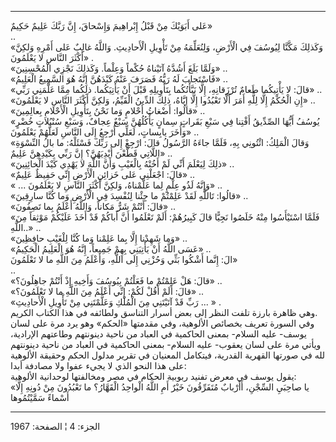 ------------------------------------------------------------------------

عَلى أَبَوَيْكَ مِنْ قَبْلُ إِبْراهِيمَ وَإِسْحاقَ، إِنَّ رَبَّكَ عَلِيمٌ حَكِيمٌ»  
..  
«وَكَذلِكَ مَكَّنَّا لِيُوسُفَ فِي الْأَرْضِ، وَلِنُعَلِّمَهُ مِنْ تَأْوِيلِ الْأَحادِيثِ. وَاللَّهُ غالِبٌ عَلى
أَمْرِهِ وَلكِنَّ أَكْثَرَ النَّاسِ لا يَعْلَمُونَ» .  
«وَلَمَّا بَلَغَ أَشُدَّهُ آتَيْناهُ حُكْماً وَعِلْماً. وَكَذلِكَ نَجْزِي الْمُحْسِنِينَ» ..  
«فَاسْتَجابَ لَهُ رَبُّهُ فَصَرَفَ عَنْهُ كَيْدَهُنَّ إِنَّهُ هُوَ السَّمِيعُ الْعَلِيمُ» ..  
«قالَ: لا يَأْتِيكُما طَعامٌ تُرْزَقانِهِ، إِلَّا نَبَّأْتُكُما بِتَأْوِيلِهِ قَبْلَ أَنْ يَأْتِيَكُما. ذلِكُما
مِمَّا عَلَّمَنِي رَبِّي» ..  
«إِنِ الْحُكْمُ إِلَّا لِلَّهِ أَمَرَ أَلَّا تَعْبُدُوا إِلَّا إِيَّاهُ، ذلِكَ الدِّينُ الْقَيِّمُ، وَلكِنَّ أَكْثَرَ
النَّاسِ لا يَعْلَمُونَ» ..  
«قالُوا: أَضْغاثُ أَحْلامٍ وَما نَحْنُ بِتَأْوِيلِ الْأَحْلامِ بِعالِمِينَ» ..  
«يُوسُفُ أَيُّهَا الصِّدِّيقُ أَفْتِنا فِي سَبْعِ بَقَراتٍ سِمانٍ يَأْكُلُهُنَّ سَبْعٌ عِجافٌ، وَسَبْعِ سُنْبُلاتٍ
خُضْرٍ وَأُخَرَ يابِساتٍ، لَعَلِّي أَرْجِعُ إِلَى النَّاسِ لَعَلَّهُمْ يَعْلَمُونَ» ..  
«وَقالَ الْمَلِكُ: ائْتُونِي بِهِ، فَلَمَّا جاءَهُ الرَّسُولُ قالَ: ارْجِعْ إِلى رَبِّكَ فَسْئَلْهُ: ما بالُ
النِّسْوَةِ اللَّاتِي قَطَّعْنَ أَيْدِيَهُنَّ؟ إِنَّ رَبِّي بِكَيْدِهِنَّ عَلِيمٌ» ..  
«ذلِكَ لِيَعْلَمَ أَنِّي لَمْ أَخُنْهُ بِالْغَيْبِ وَأَنَّ اللَّهَ لا يَهْدِي كَيْدَ الْخائِنِينَ» ..  
«قالَ: اجْعَلْنِي عَلى خَزائِنِ الْأَرْضِ إِنِّي حَفِيظٌ عَلِيمٌ» ..  
« ... وَإِنَّهُ لَذُو عِلْمٍ لِما عَلَّمْناهُ، وَلكِنَّ أَكْثَرَ النَّاسِ لا يَعْلَمُونَ» ..  
«قالُوا: تَاللَّهِ لَقَدْ عَلِمْتُمْ ما جِئْنا لِنُفْسِدَ فِي الْأَرْضِ وَما كُنَّا سارِقِينَ» ..  
«قالَ: أَنْتُمْ شَرٌّ مَكاناً، وَاللَّهُ أَعْلَمُ بِما تَصِفُونَ» ..  
«فَلَمَّا اسْتَيْأَسُوا مِنْهُ خَلَصُوا نَجِيًّا قالَ كَبِيرُهُمْ: أَلَمْ تَعْلَمُوا أَنَّ أَباكُمْ قَدْ أَخَذَ
عَلَيْكُمْ مَوْثِقاً مِنَ اللَّهِ..» ..  
«وَما شَهِدْنا إِلَّا بِما عَلِمْنا وَما كُنَّا لِلْغَيْبِ حافِظِينَ» ..  
«عَسَى اللَّهُ أَنْ يَأْتِيَنِي بِهِمْ جَمِيعاً، إِنَّهُ هُوَ الْعَلِيمُ الْحَكِيمُ» ..  
الَ: إِنَّما أَشْكُوا بَثِّي وَحُزْنِي إِلَى اللَّهِ، وَأَعْلَمُ مِنَ اللَّهِ ما لا تَعْلَمُونَ»  
..  
«قالَ: هَلْ عَلِمْتُمْ ما فَعَلْتُمْ بِيُوسُفَ وَأَخِيهِ إِذْ أَنْتُمْ جاهِلُونَ؟» ..  
«قالَ: أَلَمْ أَقُلْ لَكُمْ: إِنِّي أَعْلَمُ مِنَ اللَّهِ ما لا تَعْلَمُونَ؟» ..  
«رَبِّ قَدْ آتَيْتَنِي مِنَ الْمُلْكِ وَعَلَّمْتَنِي مِنْ تَأْوِيلِ الْأَحادِيثِ ... » .  
وهي ظاهرة بارزة تلفت النظر إلى بعض أسرار التناسق ولطائفه في هذا الكتاب
الكريم.  
وفي السورة تعريف بخصائص الألوهية، وفي مقدمتها «الحكم» وهو يرد مرة على
لسان يوسف- عليه السلام- بمعنى الحاكمية في العباد من ناحية دينونتهم
وطاعتهم الإرادية، ويأتي مرة على لسان يعقوب- عليه السلام- بمعنى الحاكمية
في العباد من ناحية دينونتهم لله في صورتها القهرية القدرية، فيتكامل
المعنيان في تقرير مدلول الحكم وحقيقة الألوهية على هذا النحو الذي لا يجيء
عفوا ولا مصادفة أبدا:  
يقول يوسف في معرض تفنيد ربوبية الحكام في مصر ومخالفتها لوحدانية
الألوهية:  
«يا صاحِبَيِ السِّجْنِ، أَأَرْبابٌ مُتَفَرِّقُونَ خَيْرٌ أَمِ اللَّهُ الْواحِدُ الْقَهَّارُ؟ ما تَعْبُدُونَ مِنْ
دُونِهِ إِلَّا أَسْماءً سَمَّيْتُمُوها

------------------------------------------------------------------------

الجزء: 4 ¦ الصفحة: 1967
